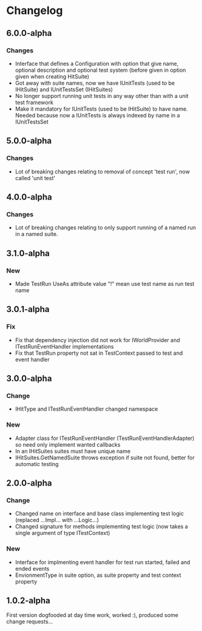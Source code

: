 
# Changelog

## 6.0.0-alpha

### Changes

* Interface that defines a Configuration with option that give name, optional description and optional test system (before given in option given when creating HitSuite)
* Got away with suite names, now we have IUnitTests (used to be IHitSuite) and IUnitTestsSet (IHitSuites)
* No longer support running unit tests in any way other than with a unit test framework 
* Make it mandatory for IUnitTests (used to be IHitSuite) to have name. Needed because now a IUnitTests is always indexed by name in a IUnitTestsSet

## 5.0.0-alpha

### Changes

* Lot of breaking changes relating to removal of concept 'test run', now called 'unit test'

## 4.0.0-alpha

### Changes

* Lot of breaking changes relating to only support running of a named run in a named suite.

## 3.1.0-alpha

### New

* Made TestRun UseAs attribute value "!" mean use test name as run test name

## 3.0.1-alpha

### Fix

* Fix that dependency injection did not work for IWorldProvider and ITestRunEventHandler implementations
* Fix that TestRun property not sat in TestContext passed to test and event handler

## 3.0.0-alpha

### Change

* IHitType and ITestRunEventHandler changed namespace

### New

* Adapter class for ITestRunEventHandler (TestRunEventHandlerAdapter) so need only implement wanted callbacks
* In an IHitSuites suites must have unique name
* IHitSuites.GetNamedSuite throws exception if suite not found, better for automatic testing

## 2.0.0-alpha

### Change

* Changed name on interface and base class implementing test logic (replaced ...Impl... with ...Logic...)
* Changed signature for methods implementing test logic (now takes a single argument of type ITestContext)

### New
* Interface for implmenting event handler for test run started, failed and ended events
* EnvionmentType in suite option, as suite property and test context property

## 1.0.2-alpha

First version dogfooded at day time work, worked :), produced some change requests...
